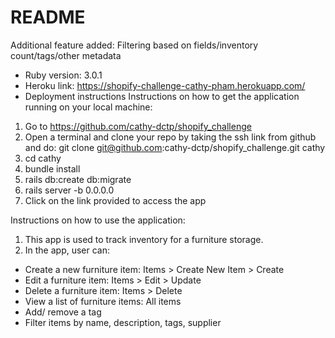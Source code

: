 # README

Additional feature added: 
Filtering based on fields/inventory count/tags/other metadata

* Ruby version: 3.0.1 
* Heroku link: https://shopify-challenge-cathy-pham.herokuapp.com/
* Deployment instructions
Instructions on how to get the application running on your local machine:
1. Go to https://github.com/cathy-dctp/shopify_challenge
2. Open a terminal and clone your repo by taking the ssh link from github and do: 
git clone git@github.com:cathy-dctp/shopify_challenge.git cathy
3. cd cathy
4. bundle install
5. rails db:create db:migrate
6. rails server -b 0.0.0.0
7. Click on the link provided to access the app

Instructions on how to use the application:
1. This app is used to track inventory for a furniture storage.
2. In the app, user can: 
* Create a new furniture item: Items > Create New Item > Create
* Edit a furniture item: Items > Edit > Update 
* Delete a furniture item: Items > Delete 
* View a list of furniture items: All items 
* Add/ remove a tag
* Filter items by name, description, tags, supplier
